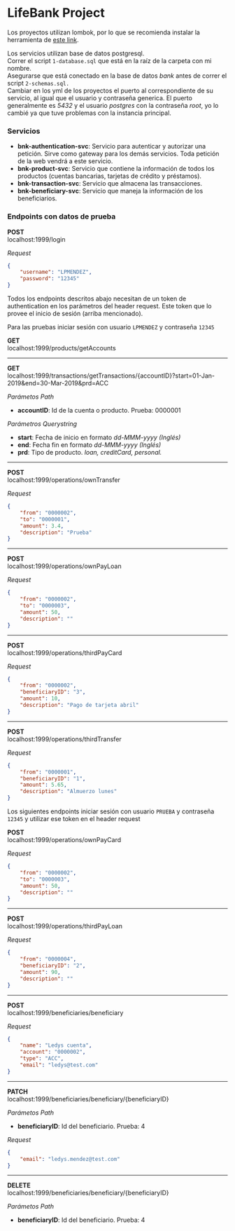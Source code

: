 ﻿# LifeBank Project
Los proyectos utilizan lombok, por lo que se recomienda instalar la herramienta de [este link](https://projectlombok.org/download).
 
Los servicios utilizan base de datos postgresql.<br>
Correr el script `1-database.sql` que está en la raíz de la carpeta con mi nombre.<br>
Asegurarse que está conectado en la base de datos *bank* antes de correr el script `2-schemas.sql.`<br>
Cambiar en los yml de los proyectos el puerto al correspondiente de su servicio, al igual que el usuario y contraseña generica. El puerto generalmente es *5432* y el usuario  *postgres* con la contraseña *root*, yo lo cambié ya que tuve problemas con la instancia principal.

### Servicios
* **bnk-authentication-svc**: Servicio para autenticar y autorizar una petición. Sirve como gateway para los demás servicios. Toda petición de la web vendrá a este servicio.
* **bnk-product-svc**: Servicio que contiene la información de todos los productos (cuentas bancarias, tarjetas de crédito y préstamos).
* **bnk-transaction-svc**: Servicio que almacena las transacciones.
* **bnk-beneficiary-svc**: Servicio que maneja la información de los beneficiarios.

### Endpoints con datos de prueba
**POST**<br>
localhost:1999/login

*Request*
```json
{
	"username": "LPMENDEZ",
	"password": "12345"
}
```

Todos los endpoints descritos abajo necesitan de un token de authentication en los parámetros del header request.
Este token que lo provee el inicio de sesión (arriba mencionado).

Para las pruebas iniciar sesión con usuario `LPMENDEZ` y contraseña `12345`

**GET**<br>
localhost:1999/products/getAccounts

----------------------------------

**GET**<br>
localhost:1999/transactions/getTransactions/{accountID}?start=01-Jan-2019&end=30-Mar-2019&prd=ACC<br>

*Parámetos Path*
* **accountID**: Id de la cuenta o producto. Prueba: 0000001<br>

*Parámetros Querystring*
* **start**: Fecha de inicio en formato *dd-MMM-yyyy (Inglés)*
* **end**: Fecha fin en formato *dd-MMM-yyyy (Inglés)*
* **prd**: Tipo de producto. *loan, creditCard, personal.*

----------------------------------

**POST**<br>
localhost:1999/operations/ownTransfer

*Request*
```json
{
	"from": "0000002",
	"to": "0000001",
	"amount": 3.4,
	"description": "Prueba"
}
```

----------------------------------

**POST**<br>
localhost:1999/operations/ownPayLoan<br>

*Request*
```json
{
	"from": "0000002",
	"to": "0000003",
	"amount": 50,
	"description": ""
}
```

----------------------------------

**POST**<br>
localhost:1999/operations/thirdPayCard

*Request*
```json
{
	"from": "0000002",
	"beneficiaryID": "3",
	"amount": 10,
	"description": "Pago de tarjeta abril"
}
```

----------------------------------

**POST**<br>
localhost:1999/operations/thirdTransfer

*Request*
```json
{
	"from": "0000001",
	"beneficiaryID": "1",
	"amount": 5.65,
	"description": "Almuerzo lunes"
}
```


Los siguientes endpoints iniciar sesión con usuario `PRUEBA` y contraseña `12345` y utilizar ese token en el header request

**POST**<br>
localhost:1999/operations/ownPayCard

*Request*
```json
{
	"from": "0000002",
	"to": "0000003",
	"amount": 50,
	"description": ""
}
```

----------------------------------

**POST**<br>
localhost:1999/operations/thirdPayLoan

*Request*
```json
{
    "from": "0000004",
    "beneficiaryID": "2",
    "amount": 90,
    "description": ""
}
```

----------------------------------

**POST**<br>
localhost:1999/beneficiaries/beneficiary

*Request*
```json
{
	"name": "Ledys cuenta",
	"account": "0000002",
	"type": "ACC",
	"email": "ledys@test.com"
}
```

----------------------------------

**PATCH**<br>
localhost:1999/beneficiaries/beneficiary/{beneficiaryID}

*Parámetos Path*
* **beneficiaryID**: Id del beneficiario. Prueba: 4

*Request*
```json
{
	"email": "ledys.mendez@test.com"
}
```

----------------------------------

**DELETE**<br>
localhost:1999/beneficiaries/beneficiary/{beneficiaryID}

*Parámetos Path*
* **beneficiaryID**: Id del beneficiario. Prueba: 4
